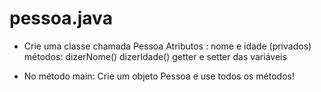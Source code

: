 # pessoa.java

- Crie uma classe chamada Pessoa
Atributos : nome e idade (privados)
métodos:
dizerNome()
dizerIdade()
getter e setter das variáveis

- No método main:
Crie um objeto Pessoa e use todos os métodos!
